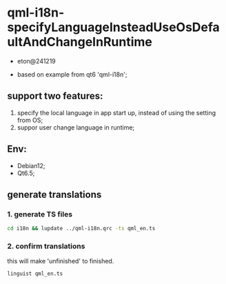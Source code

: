 # qml-i18n-specifyLanguageInsteadUseOsDefaultAndChangeInRuntime
- eton@241219

- based on example from qt6 'qml-i18n';

## support two features:
1. specify the local language in app start up, instead of using the setting from OS;
2. suppor user change language in runtime;

## Env:
- Debian12;
- Qt6.5; 

## generate translations
### 1. generate TS files
```sh
cd i18n && lupdate ../qml-i18n.qrc -ts qml_en.ts
```

### 2. confirm translations
this will make 'unfinished' to finished.
```sh
linguist qml_en.ts
```
